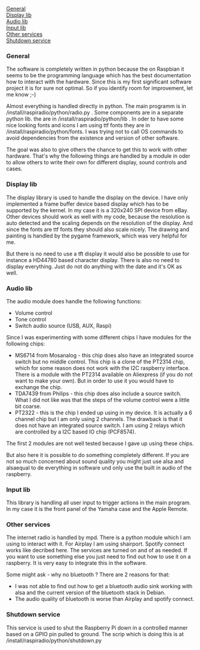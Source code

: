 [General](#general)<br>
[Display lib](#display-lib)<br>
[Audio lib](#audio-lib)<br>
[Input lib](#input-lib)<br>
[Other services](#other-services)<br>
[Shutdown service](#shutdown-service)

### General
The software is completely written in python because the on Raspbian it seems to be the programming language which has the best documentation how to interact with the hardware. Since this is my first significant software project it is for sure not optimal. So if you identify room for improvement, let me know ;-)

Almost everything is handled directly in python. The main programm is in /install/raspiradio/python/radio.py . Some components are in a separate python lib. the are in /install/raspiradio/python/lib . In oder to have some nice looking fonts and icons I am using ttf fonts they are in /install/raspiradio/python/fonts. I was trying not to call OS commands to avoid dependencies from the existence and version of other software. 

The goal was also to give others the chance to get this to work with other hardware. That's why the following things are handled by a module in oder to allow others to write their own for different display, sound controls and cases.

### Display lib
The display library is used to handle the display on the device. I have only implemented a frame buffer device based display which has to be supported by the kernel. In my case it is a 320x240 SPI device from eBay. Other devices should work as well with my code, because the resolution is auto detected and the scaling depends on the resolution of the display. And since the fonts are ttf fonts they should also scale nicely. The drawing and painting is handled by the pygame framework, which was very helpful for me.

But there is no need to use a tft display it would also be possible to use for instance a HD44780 based character display. There is also no need to display everything. Just do not do anything with the date and it's OK as well.

### Audio lib
The audio module does handle the following functions:
- Volume control
- Tone control
- Switch audio source (USB, AUX, Raspi)

Since I was experimenting with some different chips I have modules for the following chips:
- MS6714 from Mosanalog - this chip does also have an integrated source switch but no middle control. This chip is a clone of the PT2314 chip, which for some reason does not work with the I2C raspberry interface. There is a module with the PT2314 available on Aliexpress (if you do not want to make your own). But in order to use it you would have to exchange the chip.
- TDA7439 from Philips - this chip does also include a source switch. What I did not like was that the steps of the volume control were a little bit coarse.
- PT2322 - this is the chip I ended up using in my device. It is actually a 6 channel chip but I am only using 2 channels. The drawback is that it does not have an integrated source switch. I am using 2 relays which are controlled by a I2C based IO chip (PCF8574). 

The first 2 modules are not well tested because I gave up using these chips.

But also here it is possible to do something completely different. If you are not so much concerned about sound quality you might just use alsa and alsaequal to de everything in software und only use the built in audio of the raspberry.

### Input lib
This library is handling all user input to trigger actions in the main program. In my case it is the front panel of the Yamaha case and the Apple Remote.

### Other services
The internet radio is handled by mpd. There is a python module which I am using to interact with it. For Airplay I am using shairport. Spotify connect works like decribed here. The services are turned on and of as needed. If you want to use something else you just need to find out how to use it on a raspberry. It is very easy to integrate this in the software. 

Some might ask - why no bluetooth ? There are 2 reasons for that:
- I was not able to find out how to get a bluetooth audio sink working with alsa and the current version of the bluetooth stack in Debian.
- The audio quality of bluetooth is worse than Airplay and spotify connect.

### Shutdown service
This service is used to shut the Raspberry Pi down in a controlled manner based on a GPIO pin pulled to ground. The scrip which is doing this is at /install/raspiradio/python/shutdown.py